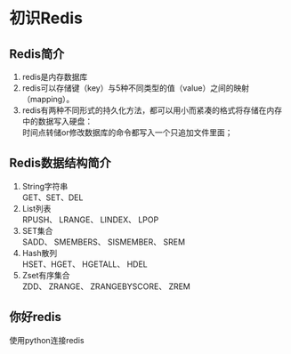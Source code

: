 # 初识Redis
## Redis简介
1.  redis是内存数据库
2.  redis可以存储键（key）与5种不同类型的值（value）之间的映射（mapping）。
3.  redis有两种不同形式的持久化方法，都可以用小而紧凑的格式将存储在内存中的数据写入硬盘：  
时间点转储or修改数据库的命令都写入一个只追加文件里面；
## Redis数据结构简介
1. String字符串  
GET、SET、DEL
2. List列表  
RPUSH、 LRANGE、 LINDEX、 LPOP
3. SET集合  
SADD、 SMEMBERS、 SISMEMBER、 SREM
4. Hash散列  
HSET、HGET、 HGETALL、 HDEL
5. Zset有序集合  
ZDD、 ZRANGE、 ZRANGEBYSCORE、 ZREM
## 你好redis
使用python连接redis
